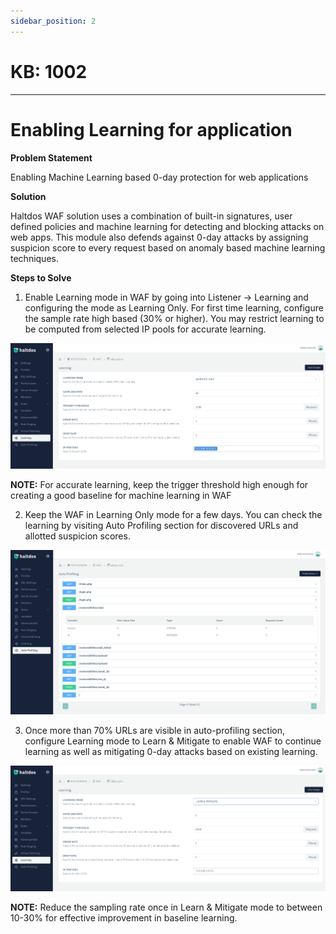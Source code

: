 ```yaml
---
sidebar_position: 2
---
```


# KB: 1002

---


#  Enabling Learning for application

**Problem Statement**

Enabling Machine Learning based 0-day protection for web applications

**Solution**

Haltdos WAF solution uses a combination of built-in signatures, user defined policies and machine learning for detecting and blocking attacks on web apps. This module also defends against 0-day attacks by assigning suspicion score to every request based on anomaly based machine learning techniques. 

**Steps to Solve**

1. Enable Learning mode in WAF by going into Listener -> Learning and configuring the mode as Learning Only.  For first time learning, configure the sample rate high based (30% or higher). You may restrict learning to be computed from selected IP pools for accurate learning.

![kb-1002](/img/waf/tutorials/learning.png)

**NOTE:** For accurate learning, keep the trigger threshold high enough for creating a good baseline for machine learning in WAF

2. Keep the WAF in Learning Only mode for a few days. You can check the learning by visiting Auto Profiling section for discovered URLs and allotted suspicion scores.

![kb-1002](/img/waf/tutorials/profiling.png)

3. Once more than 70% URLs are visible in auto-profiling section, configure Learning mode to Learn & Mitigate to enable WAF to continue learning as well as mitigating 0-day attacks based on existing learning.

![kb-1002](/img/waf/tutorials/mitigate.png)

**NOTE:** Reduce the sampling rate once in Learn & Mitigate mode to between 10-30% for effective improvement in baseline learning.
